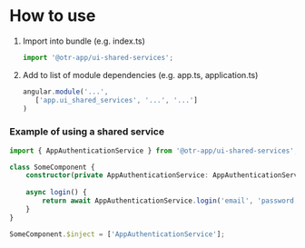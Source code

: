 # How to use
1. Import into bundle (e.g. index.ts)
    ```typescript
    import '@otr-app/ui-shared-services';
    ```
2. Add to list of module dependencies (e.g. app.ts, application.ts)
    ```typescript
    angular.module('...',
       ['app.ui_shared_services', '...', '...']
    )
    ```
### Example of using a shared service

```typescript
import { AppAuthenticationService } from '@otr-app/ui-shared-services';

class SomeComponent {
    constructor(private AppAuthenticationService: AppAuthenticationService) {}
    
    async login() {
        return await AppAuthenticationService.login('email', 'password');
    }
}

SomeComponent.$inject = ['AppAuthenticationService'];
```
